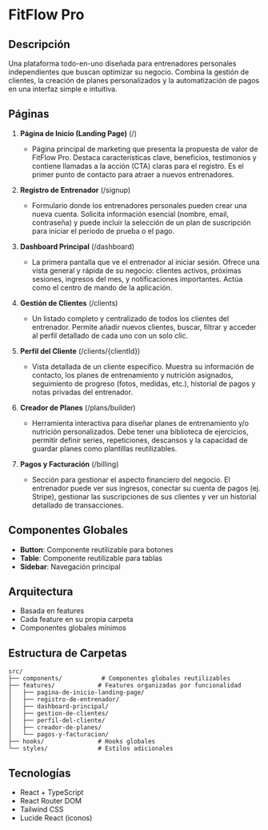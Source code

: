 # FitFlow Pro

## Descripción
Una plataforma todo-en-uno diseñada para entrenadores personales independientes que buscan optimizar su negocio. Combina la gestión de clientes, la creación de planes personalizados y la automatización de pagos en una interfaz simple e intuitiva.

## Páginas
1. **Página de Inicio (Landing Page)** (/)
   - Página principal de marketing que presenta la propuesta de valor de FitFlow Pro. Destaca características clave, beneficios, testimonios y contiene llamadas a la acción (CTA) claras para el registro. Es el primer punto de contacto para atraer a nuevos entrenadores.

2. **Registro de Entrenador** (/signup)
   - Formulario donde los entrenadores personales pueden crear una nueva cuenta. Solicita información esencial (nombre, email, contraseña) y puede incluir la selección de un plan de suscripción para iniciar el periodo de prueba o el pago.

3. **Dashboard Principal** (/dashboard)
   - La primera pantalla que ve el entrenador al iniciar sesión. Ofrece una vista general y rápida de su negocio: clientes activos, próximas sesiones, ingresos del mes, y notificaciones importantes. Actúa como el centro de mando de la aplicación.

4. **Gestión de Clientes** (/clients)
   - Un listado completo y centralizado de todos los clientes del entrenador. Permite añadir nuevos clientes, buscar, filtrar y acceder al perfil detallado de cada uno con un solo clic.

5. **Perfil del Cliente** (/clients/{clientId})
   - Vista detallada de un cliente específico. Muestra su información de contacto, los planes de entrenamiento y nutrición asignados, seguimiento de progreso (fotos, medidas, etc.), historial de pagos y notas privadas del entrenador.

6. **Creador de Planes** (/plans/builder)
   - Herramienta interactiva para diseñar planes de entrenamiento y/o nutrición personalizados. Debe tener una biblioteca de ejercicios, permitir definir series, repeticiones, descansos y la capacidad de guardar planes como plantillas reutilizables.

7. **Pagos y Facturación** (/billing)
   - Sección para gestionar el aspecto financiero del negocio. El entrenador puede ver sus ingresos, conectar su cuenta de pagos (ej. Stripe), gestionar las suscripciones de sus clientes y ver un historial detallado de transacciones.

## Componentes Globales
- **Button**: Componente reutilizable para botones
- **Table**: Componente reutilizable para tablas
- **Sidebar**: Navegación principal

## Arquitectura
- Basada en features
- Cada feature en su propia carpeta
- Componentes globales mínimos

## Estructura de Carpetas
```
src/
├── components/           # Componentes globales reutilizables
├── features/            # Features organizadas por funcionalidad
│   ├── pagina-de-inicio-landing-page/
│   ├── registro-de-entrenador/
│   ├── dashboard-principal/
│   ├── gestion-de-clientes/
│   ├── perfil-del-cliente/
│   ├── creador-de-planes/
│   └── pagos-y-facturacion/
├── hooks/               # Hooks globales
└── styles/              # Estilos adicionales
```

## Tecnologías
- React + TypeScript
- React Router DOM
- Tailwind CSS
- Lucide React (iconos)